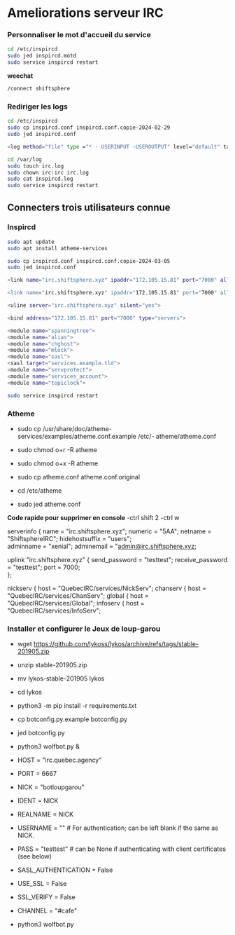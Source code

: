# Ameliorations serveur IRC 

### Personnaliser le mot d'accueil du service

```bash
cd /etc/inspircd
sudo jed inspircd.motd 
sudo service inspircd restart 
```

**weechat**

```bash
/connect shiftsphere
```

### Rediriger les logs 

```bash
cd /etc/inspircd
sudo cp inspircd.conf inspircd.conf.copie-2024-02-29
sudo jed inspircd.conf

<log method="file" type ="* - USERINPUT -USEROUTPUT" level="default" target="/var/log/irc/log" flush="20">

cd /var/log
sudo touch irc.log
sudo chown irc:irc irc.log
sudo cat inspircd.log
sudo service inspircd restart 
```

## Connecters trois utilisateurs connue
### Inspircd

```bash
sudo apt update
sudo apt install atheme-services

sudo cp inspircd.conf inspircd.conf.copie-2024-03-05
sudo jed inspircd.conf

<link name="irc.shiftsphere.xyz" ipaddr="172.105.15.81" port="7000" allowmask="172.105.1$

<link name="irc.shiftsphere.xyz" ipaddr="172.105.15.81" port="7000" allowmask="172.$

<uline server="irc.shiftsphere.xyz" silent="yes">

<bind address="172.105.15.81" port="7000" type="servers">

<module name="spanningtree">
<module name="alias">
<module name="chghost">
<module name="mlock">
<module name="sasl">
<sasl target="services.example.tld">
<module name="servprotect">
<module name="services_account">
<module name="topiclock">

sudo service inspircd restart 
```

### Atheme

- sudo cp /usr/share/doc/atheme-services/examples/atheme.conf.example /etc/- atheme/atheme.conf

- sudo chmod o+r -R atheme
- sudo chmod o+x -R atheme

- sudo cp atheme.conf atheme.conf.original

- cd /etc/atheme
- sudo jed atheme.conf

**Code rapide pour supprimer en console** 
-ctrl shift 2
-ctrl w

serverinfo {
        name = "irc.shiftsphere.xyz";
        numeric = "5AA";
        netname = "ShiftsphereIRC";
        hidehostsuffix = "users";  
        adminname = "xenial";
        adminemail = "admin@irc.shiftsphere.xyz;


uplink "irc.shiftsphere.xyz" { 
        send_password = "testtest";
        receive_password = "testtest"; 
        port = 7000;  
};


nickserv {
        host = "QuebecIRC/services/NickServ";
chanserv {
        host = "QuebecIRC/services/ChanServ";
global {
        host = "QuebecIRC/services/Global";
infoserv {
        host = "QuebecIRC/services/InfoServ";


### Installer et configurer le Jeux de loup-garou 

- wget https://github.com/lykoss/lykos/archive/refs/tags/stable-201905.zip
- unzip stable-201905.zip 
- mv lykos-stable-201905 lykos
- cd lykos
- python3 -m pip install -r requirements.txt

- cp botconfig.py.example botconfig.py
- jed botconfig.py
- python3 wolfbot.py &

- HOST = "irc.quebec.agency"
- PORT = 6667
- NICK = "botloupgarou"
- IDENT = NICK
- REALNAME = NICK
- USERNAME = ""  # For authentication; can be left blank if the same as NICK.
- PASS = "testtest" # can be None if authenticating with client certificates (see below)
- SASL_AUTHENTICATION = False
- USE_SSL = False
- SSL_VERIFY = False

- CHANNEL = "#cafe"

- python3 wolfbot.py